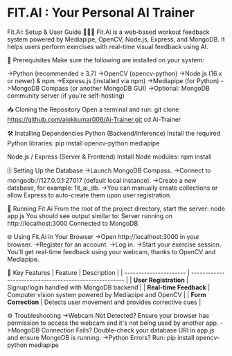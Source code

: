 # FIT.AI : Your Personal AI Trainer
Fit.Ai: Setup & User Guide 🏋️‍♂️🤖
Fit.Ai is a web‑based workout feedback system powered by Mediapipe, OpenCV, Node.js, Express, and MongoDB. It helps users perform exercises with real-time visual feedback using AI.


🔧 Prerequisites
Make sure the following are installed on your system:

->Python (recommended ≥ 3.7)
->OpenCV (opencv-python)
->Node.js (16.x or newer) & npm
->Express.js (installed via npm)
->Mediapipe (for Python)
->MongoDB Compass (or another MongoDB GUI)
->Optional: MongoDB community server (if you're self-hosting)


📥 Cloning the Repository
Open a terminal and run:
    git clone https://github.com/alokkumar006/Ai-Trainer.git
    cd Ai-Trainer

🛠 Installing Dependencies
Python (Backend/Inference)
Install the required Python libraries:
    pip install opencv-python mediapipe

Node.js / Express (Server & Frontend)
Install Node modules:
    npm install

🗄 Setting Up the Database
->Launch MongoDB Compass.
->Connect to mongodb://127.0.0.1:27017 (default local instance).
->Create a new database, for example: fit_ai_db.
->You can manually create collections or allow Express to auto-create them upon user registration.


🚀 Running Fit.Ai
From the root of the project directory, start the server:
    node app.js
You should see output similar to:
    Server running on http://localhost:3000
    Connected to MongoDB


🌐 Using Fit.Ai in Your Browser
->Open http://localhost:3000 in your browser.
->Register for an account.
->Log in.
->Start your exercise session. You'll get real-time feedback using your webcam, thanks to OpenCV and Mediapipe.


📝 Key Features
| Feature                | Description                                            |
| ---------------------- | ------------------------------------------------------ |
| **User Registration**  | Signup/login handled with MongoDB backend              |
| **Real-time Feedback** | Computer vision system powered by Mediapipe and OpenCV |
| **Form Correction**    | Detects user movement and provides corrective cues     |



⚙️ Troubleshooting
->Webcam Not Detected?
    Ensure your browser has permission to access the webcam and it's not being used by another app.
->MongoDB Connection Fails?
    Double-check your database URI in app.js and ensure MongoDB is running.
->Python Errors?
    Run:    pip install opencv-python mediapipe